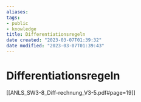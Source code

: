 ```yaml
---
aliases: 
tags: 
- public
- knowledge
title: Differentiationsregeln
date created: "2023-03-07T01:39:32"
date modified: "2023-03-07T01:39:43"
---
```


# Differentiationsregeln
[[ANLS_SW3-8_Diff-rechnung_V3-5.pdf#page=19]]
